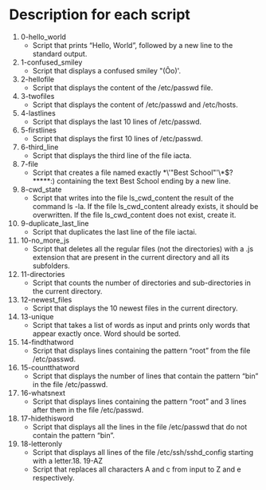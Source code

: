 # Description for each script

1. 0-hello_world
   * Script that prints “Hello, World”, followed by a new line to the standard output.
2. 1-confused_smiley
   * Script that displays a confused smiley "(Ôo)'.
3. 2-hellofile
   * Script that displays the content of the /etc/passwd file.
4. 3-twofiles
   * Script that displays the content of /etc/passwd and /etc/hosts.
5. 4-lastlines
   * Script that displays the last 10 lines of /etc/passwd.
6. 5-firstlines
   * Script that displays the first 10 lines of /etc/passwd.
7. 6-third_line
   * Script that displays the third line of the file iacta.
8. 7-file
   * Script that creates a file named exactly \*\\'"Best School"\'\\*$\?\*\*\*\*\*:) containing the text Best School ending by a new line.
7. 8-cwd_state
   * Script that writes into the file ls_cwd_content the result of the command ls -la. If the file ls_cwd_content already exists, it should be overwritten. If the file ls_cwd_content does not exist, create it.
8. 9-duplicate_last_line
   * Script that duplicates the last line of the file iactai.
9. 10-no_more_js
   * Script that deletes all the regular files (not the directories) with a .js extension that are present in the current directory and all its subfolders.
10. 11-directories
    * Script that counts the number of directories and sub-directories in the current directory.
11. 12-newest_files
    * Script that displays the 10 newest files in the current directory.
12. 13-unique
    * Script that takes a list of words as input and prints only words that appear exactly once. Word should be sorted.
13. 14-findthatword
    * Script that displays lines containing the pattern “root” from the file /etc/passwd.
14. 15-countthatword
    * Script that displays the number of lines that contain the pattern “bin” in the file /etc/passwd.
15. 16-whatsnext
    * Script that displays lines containing the pattern “root” and 3 lines after them in the file /etc/passwd.
16. 17-hidethisword
    * Script that displays all the lines in the file /etc/passwd that do not contain the pattern “bin”.
17. 18-letteronly
    * Script that displays all lines of the file /etc/ssh/sshd_config starting with a letter.18. 19-AZ
    * Script that replaces all characters A and c from input to Z and e respectively. 
